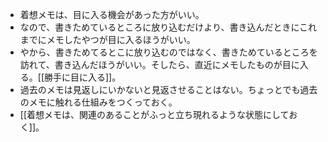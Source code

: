 - 着想メモは、目に入る機会があった方がいい。
- なので、書きためているところに放り込むだけより、書き込んだときにこれまでにメモしたやつが目に入るほうがいい。
- やから、書きためてるとこに放り込むのではなく、書きためているところを訪れて、書き込んだほうがいい。そしたら、直近にメモしたものが目に入る。[[勝手に目に入る]]。 
- 過去のメモは見返しにいかないと見返させることはない。ちょっとでも過去のメモに触れる仕組みをつくっておく。
- [[着想メモは、関連のあることがふっと立ち現れるような状態にしておく]]。